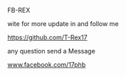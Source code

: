 FB-REX 

wite for more update in and follow me

https://github.com/T-Rex17

any question send a Message

www.facebook.com/17phb
